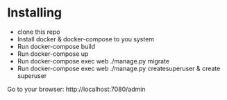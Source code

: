# Installing

 - clone this repo
 - Install docker & docker-compose to you system
 - Run docker-compose build
 - Run docker-compose up
 - Run docker-compose exec web ./manage.py migrate
 - Run docker-compose exec web ./manage.py createsuperuser & create superuser

Go to your browser: http://localhost:7080/admin
